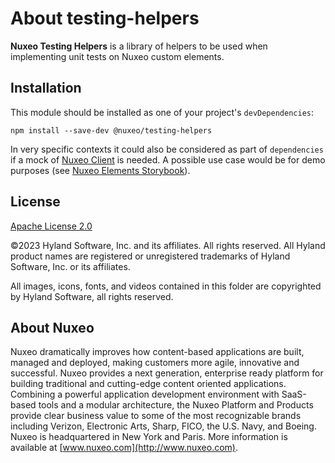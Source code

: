 # About testing-helpers

**Nuxeo Testing Helpers** is a library of helpers to be used when implementing unit tests on Nuxeo custom elements.

## Installation

This module should be installed as one of your project's `devDependencies`:

`npm install --save-dev @nuxeo/testing-helpers`

In very specific contexts it could also be considered as part of `dependencies` if a mock of [Nuxeo Client](https://www.npmjs.com/package/nuxeo) is needed. 
A possible use case would be for demo purposes (see [Nuxeo Elements Storybook](https://nuxeo.github.io/nuxeo-elements)).

## License

[Apache License 2.0](https://www.apache.org/licenses/LICENSE-2.0.txt)

©2023 Hyland Software, Inc. and its affiliates. All rights reserved. 
All Hyland product names are registered or unregistered trademarks of Hyland Software, Inc. or its affiliates.

All images, icons, fonts, and videos contained in this folder are copyrighted by Hyland Software, all rights reserved.

## About Nuxeo
Nuxeo dramatically improves how content-based applications are built, managed and deployed, making customers more agile, innovative and successful. Nuxeo provides a next generation, enterprise ready platform for building traditional and cutting-edge content oriented applications. Combining a powerful application development environment with SaaS-based tools and a modular architecture, the Nuxeo Platform and Products provide clear business value to some of the most recognizable brands including Verizon, Electronic Arts, Sharp, FICO, the U.S. Navy, and Boeing. Nuxeo is headquartered in New York and Paris. More information is available at [www.nuxeo.com](http://www.nuxeo.com).
